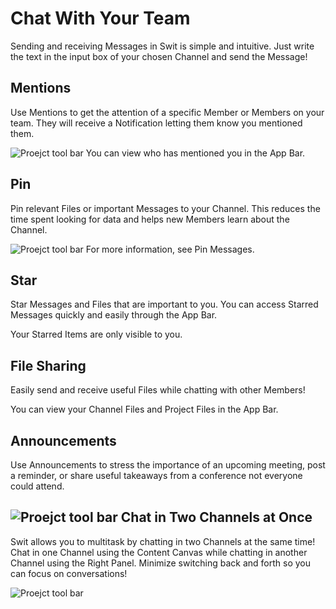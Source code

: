 # Chat With Your Team

 Sending and receiving Messages in Swit is simple and intuitive. Just write the text in the input box of your chosen Channel and send the Message!

 Mentions
--------

 Use Mentions to get the attention of a specific Member or Members on your team. They will receive a Notification letting them know you mentioned them.

 ![Proejct tool bar](https://files.swit.io/help_image/GS_05_Mention.png) You can view who has mentioned you in the App Bar.

 Pin
---

 Pin relevant Files or important Messages to your Channel. This reduces the time spent looking for data and helps new Members learn about the Channel.

 ![Proejct tool bar](https://files.swit.io/help_image/GS_05_Pin.png) For more information, see Pin Messages.

 Star
----

 Star Messages and Files that are important to you. You can access Starred Messages quickly and easily through the App Bar.

 Your Starred Items are only visible to you.

 File Sharing
------------

 Easily send and receive useful Files while chatting with other Members!

 You can view your Channel Files and Project Files in the App Bar.

 Announcements
-------------

 Use Announcements to stress the importance of an upcoming meeting, post a reminder, or share useful takeaways from a conference not everyone could attend.

 ![Proejct tool bar](https://files.swit.io/help_image/GS_05_Outcome.png) Chat in Two Channels at Once
----------------------------

 Swit allows you to multitask by chatting in two Channels at the same time! Chat in one Channel using the Content Canvas while chatting in another Channel using the Right Panel. Minimize switching back and forth so you can focus on conversations!

 ![Proejct tool bar](https://files.swit.io/help_image/GS_05_Chat_intwo.png) 